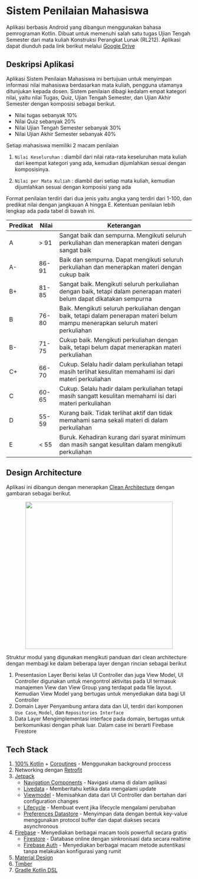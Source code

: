 # Sistem Penilaian Mahasiswa
Aplikasi berbasis Android yang dibangun menggunakan bahasa pemrograman Kotlin. Dibuat untuk memenuhi salah satu tugas Ujian Tengah Semester dari mata kuliah Konstruksi Perangkat Lunak (RL212). Aplikasi dapat diunduh pada link berikut melalui [Google Drive](https://drive.google.com/file/d/1RT3niytkQtWu34qrTEAwGB--P-RapKDX/view?usp=sharing)


## Deskripsi Aplikasi
Aplikasi Sistem Penilaian Mahasiswa ini bertujuan untuk menyimpan informasi nilai mahasiswa berdasarkan mata kuliah, pengguna utamanya ditunjukan kepada dosen. Sistem penilaian dibagi kedalam empat kategori nilai, yaitu nilai Tugas, Quiz, Ujian Tengah Semester, dan Ujian Akhir Semester dengan komposisi sebagai berikut.
- Nilai tugas sebanyak 10%
- Nilai Quiz sebanyak 20%
- Nilai Ujian Tengah Semester sebanyak 30%
- Nilai Ujian Akhir Semester sebanyak 40%

Setiap mahasiswa memiliki 2 macam penilaian
1. ```Nilai Keseluruhan``` : diambil dari nilai rata-rata keseluruhan mata kuliah dari keempat kategori yang ada, kemudian dijumlahkan sesuai dengan komposisinya.

2. ```Nilai per Mata Kuliah``` : diambil dari setiap mata kuliah, kemudian dijumlahkan sesuai dengan komposisi yang ada

Format penilaian terdiri dari dua jenis yaitu angka yang terdiri dari 1-100, dan predikat nilai dengan jangkauan A hingga E. Ketentuan penilaian lebih lengkap ada pada tabel di bawah ini.

| Predikat | Nilai      | Keterangan                                                                                                                       |
|----------|------------|----------------------------------------------------------------------------------------------------------------------------------|
| A        |    > 91     | Sangat baik dan sempurna. Mengikuti seluruh perkuliahan dan menerapkan materi dengan sangat baik                                 |
| A-       |    86-91    | Baik dan sempurna. Dapat mengikuti seluruh perkuliahan dan menerapkan materi dengan cukup baik                                   |
| B+       |    81-85    | Sangat baik. Mengikuti seluruh perkuliahan dengan baik, tetapi dalam penerapan materi belum dapat dikatakan sempurna             |
| B        |    76-80    | Baik. Mengikuti seluruh perkuliahan dengan baik, tetapi dalam penerapan materi belum mampu menerapkan seluruh materi perkuliahan |
| B-       |    71-75    | Cukup baik. Mengikuti perkuliahan dengan baik, tetapi belum dapat menerapkan materi perkuliahan                                  |
| C+       |    66-70    | Cukup. Selalu hadir dalam perkuliahan tetapi masih terlihat kesulitan memahami isi dari materi perkuliahan                       |
| C        |    60-65    | Cukup. Selalu hadir dalam perkuliahan tetapi masih sangatt kesulitan memahami isi dari materi perkuliahan                        |
| D        |    55-59    | Kurang baik. Tidak terlihat aktif dan tidak memahami sama sekali materi di dalam perkuliahan                                     |
| E        |    < 55     | Buruk. Kehadiran kurang dari syarat minimum dan masih sangat kesulitan dalam mengikuti perkuliahan                               |

## Design Architecture

Aplikasi ini dibangun dengan menerapkan [Clean Architecture](https://blog.cleancoder.com/uncle-bob/2012/08/13/the-clean-architecture.html) dengan gambaran sebagai berikut.
<p align="center">
  <img src="https://blog.cleancoder.com/uncle-bob/images/2012-08-13-the-clean-architecture/CleanArchitecture.jpg" height="400px" />
</p>

Struktur modul yang digunakan mengikuti panduan dari clean architecture dengan membagi ke dalam beberapa layer dengan rincian sebagai berikut
1. Presentasion Layer
Berisi kelas UI Controller dan juga View Model, UI Controller digunakan untuk mengontrol aktivitas pada UI termasuk manajemen View dan View Group yang terdapat pada file layout. Kemudian View Model yang bertugas untuk menyediakan data bagi UI Controller
2. Domain Layer
Penyambung antara data dan UI, terdiri dari komponen ```Use Case```, ```Model```, dan ```Repositories Interface``` 
3. Data Layer
Mengimplementasi interface pada domain, bertugas untuk berkomunikasi dengan pihak luar. Dalam case ini berarti Firebase Firestore

## Tech Stack
1. [100% Kotlin](https://kotlinlang.org/) + [Coroutines](https://developer.android.com/kotlin/coroutines) - Menggunakan background proccess
2. Networking dengan [Retrofit](https://square.github.io/retrofit/)
3. [Jetpack](https://developer.android.com/jetpack)
    * [Navigation Components](https://developer.android.com/guide/navigation/navigation-getting-started) - Navigasi utama di dalam aplikasi
    * [Livedata](https://developer.android.com/topic/libraries/architecture/livedata) - Memberitahu ketika data mengalami update
    * [Viewmodel](https://developer.android.com/topic/libraries/architecture/viewmodel) - Memisahkan data dari UI Controller dan bertahan dari configuration changes
    * [Lifecycle](https://developer.android.com/topic/libraries/architecture/lifecycle) - Membuat event jika lifecycle mengalami perubahan
    * [Preferences Datastore](https://developer.android.com/topic/libraries/architecture/datastore) - Menyimpan data dengan bentuk key-value menggunakan protocol buffer dan dapat diakses secara asynchronous
4. [Firebase](https://firebase.google.com/) - Menyediakan berbagai macam tools powerfull secara gratis 
    * [Firestore](https://firebase.google.com/docs/firestore) - Database online dengan sinkronisasi data secara realtime
    * [Firebase Auth](https://firebase.google.com/docs/auth) - Menyediakan berbagai macam metode autentikasi tanpa melakukan konfigurasi yang rumit
5. [Material Design](https://material.io/develop/android)
6. [Timber](https://github.com/JakeWharton/timber)
7. [Gradle Kotlin DSL](https://docs.gradle.org/current/userguide/kotlin_dsl.html)
